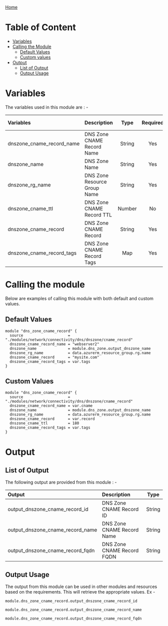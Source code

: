 [Home](../../../../../../README.md)

# Table of Content

- [Variables](#variables)
- [Calling the Module](#calling-the-module)
    - [Default Values](#default-values)
    - [Custom values](#custom-values)
- [Output](#output)
    - [List of Output](#list-of-output)
    - [Output Usage](#output-usage)

# Variables

The variables used in this module are : -

| Variables | Description | Type | Required | Default Values |
|:----------|:------------|:----:|:--------:|:--------------:|
| dnszone_cname_record_name | DNS Zone CNAME Record Name | String | Yes | NA |
| dnszone_name | DNS Zone Name | String | Yes | NA |
| dnszone_rg_name | DNS Zone Resource Group Name | String | Yes | NA |
| dnszone_cname_ttl | DNS Zone CNAME Record TTL | Number | No | **300** |
| dnszone_cname_record | DNS Zone CNAME Record | String | Yes | NA |
| dnszone_cname_record_tags | DNS Zone CNAME Record Tags | Map | Yes | NA |

# Calling the module

Below are examples of calling this module with both default and custom values.

## Default Values

```
module "dns_zone_cname_record" {
  source                    = "./modules/network/connectivity/dns/dnszone/cname_record"
  dnszone_cname_record_name = "webserver2"
  dnszone_name              = module.dns_zone.output_dnszone_name
  dnszone_rg_name           = data.azurerm_resource_group.rg.name
  dnszone_cname_record      = "mysite.com"
  dnszone_cname_record_tags = var.tags
}
```

## Custom Values

```
module "dns_zone_cname_record" {
  source                    = "./modules/network/connectivity/dns/dnszone/cname_record"
  dnszone_cname_record_name = var.cname
  dnszone_name              = module.dns_zone.output_dnszone_name
  dnszone_rg_name           = data.azurerm_resource_group.rg.name
  dnszone_cname_record      = var.record
  dnszone_cname_ttl         = 180
  dnszone_cname_record_tags = var.tags
}
```

# Output

## List of Output
The following output are provided from this module : -

| Output | Description | Type |
|:------ |:------------|:----:|
| output_dnszone_cname_record_id | DNS Zone CNAME Record ID | String |
| output_dnszone_cname_record_name | DNS Zone CNAME Record Name | String |
| output_dnszone_cname_record_fqdn | DNS Zone CNAME Record FQDN | String |

## Output Usage

The output from this module can be used in other modules and resources based on the requirements. This will retrieve the appropriate values. Ex -


```
module.dns_zone_cname_record.output_dnszone_cname_record_id
```

```
module.dns_zone_cname_record.output_dnszone_cname_record_name
```

```
module.dns_zone_cname_record.output_dnszone_cname_record_fqdn
```